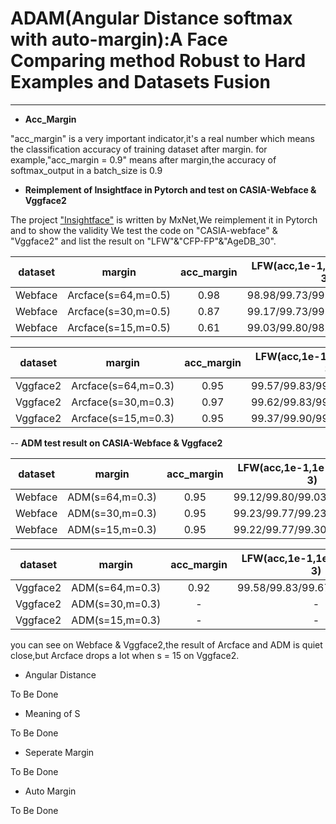 # ADAM(Angular Distance softmax with auto-margin):A Face Comparing method Robust to Hard Examples and Datasets Fusion

---

- **Acc_Margin**

"acc_margin" is a very important indicator,it's a real number which means the classification accuracy of training dataset after margin.
for example,"acc_margin = 0.9" means after margin,the accuracy of softmax_output in a batch_size is 0.9

- **Reimplement of Insightface in Pytorch and test on CASIA-Webface & Vggface2**

The project ["Insightface"](https://github.com/deepinsight/insightface) is written by MxNet,We reimplement it in Pytorch and to show the validity We test the code on "CASIA-webface" & "Vggface2"
and list the result on "LFW"&"CFP-FP"&"AgeDB_30".

dataset|margin|acc_margin|LFW(acc,1e-1,1e-2,3e-3,1e-3)|CFP-FP|AgeDB_30
:---:|:---:|:---:|:---:|:---:|:---:
Webface|Arcface(s=64,m=0.5)|0.98|98.98/99.73/99.00/98.43/97.93|95.06/97.11/87.76/86.16/77.16|93.28/94.77/80.13/75.70/58.13
Webface|Arcface(s=30,m=0.5)|0.87|99.17/99.73/99.17/98.77/97.13|95.44/97.37/90.42/87.42/81.56|93.45/95.27/80.87/75.43/60.87
Webface|Arcface(s=15,m=0.5)|0.61|99.03/99.80/98.93/98.53/96.73|96.13/98.08/88.68/85.71/80.25|93.02/94.90/74.70/67.23/51.13

dataset|margin|acc_margin|LFW(acc,1e-1,1e-2,3e-3,1e-3)|CFP-FP|AgeDB_30
:---:|:---:|:---:|:---:|:---:|:---:
Vggface2|Arcface(s=64,m=0.3)|0.95|99.57/99.83/99.67/99.47/98.90|98.14/99.34/96.88/95.60/91.19|95.20/97.20/87.83/87.20/69.30
Vggface2|Arcface(s=30,m=0.3)|0.97|99.62/99.83/99.63/99.57/99.27|98.13/99.49/97.31/96.17/93.60|94.83/96.97/85.90/83.27/70.53
Vggface2|Arcface(s=15,m=0.3)|0.95|99.37/99.90/99.43/99.20/98.43|97.33/99.00/95.03/93.68/87.59|91.57/93.07/61.37/52.40/28.40

-- **ADM test result on CASIA-Webface & Vggface2**

dataset|margin|acc_margin|LFW(acc,1e-1,1e-2,3e-3,1e-3)|CFP-FP|AgeDB_30
:---:|:---:|:---:|:---:|:---:|:---:
Webface|ADM(s=64,m=0.3)|0.95|99.12/99.80/99.03/98.70/97.53|94.94/97.77/88.94/86.19/74.16|93.60/95.03/81.13/72.73/53.10
Webface|ADM(s=30,m=0.3)|0.95|99.23/99.77/99.23/98.90/97.43|95.54/97.48/91.14/87.42/81.33|93.83/95.87/83.33/78.70/63.00
Webface|ADM(s=15,m=0.3)|0.95|99.22/99.77/99.30/98.93/96.90|96.27/98.11/91.37/88.39/78.96|93.43/95.50/80.57/74.73/64.37

dataset|margin|acc_margin|LFW(acc,1e-1,1e-2,3e-3,1e-3)|CFP-FP|AgeDB_30
:---:|:---:|:---:|:---:|:---:|:---:
Vggface2|ADM(s=64,m=0.3)|0.92|99.58/99.83/99.67/99.53/99.23|97.73/99.00/96.08/94.48/91.28|95.18/96.80/85.13/80.27/71.33
Vggface2|ADM(s=30,m=0.3)|-|-|-|-
Vggface2|ADM(s=15,m=0.3)|-|-|-|-

you can see on Webface & Vggface2,the result of Arcface and ADM is quiet close,but Arcface drops a lot when s = 15 on Vggface2.

- Angular Distance

To Be Done

- Meaning of S

To Be Done

- Seperate Margin

To Be Done

- Auto Margin

To Be Done


